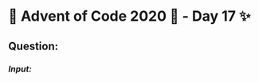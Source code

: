 # :christmas_tree: Advent of Code 2020 :christmas_tree: - Day 17 :sparkles:
## Question: 
>
>
>

### *Input:*

>
>
>
